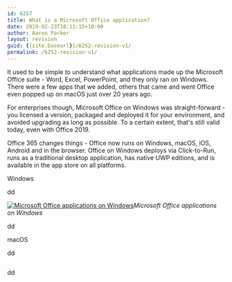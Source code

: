 ```yaml
---
id: 6257
title: What is a Microsoft Office application?
date: 2019-02-23T18:11:15+10:00
author: Aaron Parker
layout: revision
guid: {{site.baseurl}}/6252-revision-v1/
permalink: /6252-revision-v1/
---
```

It used to be simple to understand what applications made up the Microsoft Office suite - Word, Excel, PowerPoint, and they only ran on Windows. There were a few apps that we added, others that came and went Office even popped up on macOS just over 20 years ago.

For enterprises though, Microsoft Office on Windows was straight-forward - you licensed a version, packaged and deployed it for your environment, and avoided upgrading as long as possible. To a certain extent, that's still valid today, even with Office 2019.

Office 365 changes things - Office now runs on Windows, macOS, iOS, Android and in the browser. Office on Windows deploys via Click-to-Run, runs as a traditional desktop application, has native UWP editions, and is available in the app store on all platforms.

Windows

dd

[<img src="{{site.baseurl}}/media/2019/02/Office365-Apps-StartMenu-v2-1024x576.png" alt="Microsoft Office applications on Windows" class="wp-image-6255" srcset="{{site.baseurl}}/media/2019/02/Office365-Apps-StartMenu-v2-1024x576.png 1024w, {{site.baseurl}}/media/2019/02/Office365-Apps-StartMenu-v2-150x84.png 150w, {{site.baseurl}}/media/2019/02/Office365-Apps-StartMenu-v2-300x169.png 300w, {{site.baseurl}}/media/2019/02/Office365-Apps-StartMenu-v2-768x432.png 768w" sizes="(max-width: 1024px) 100vw, 1024px" />](blob:{{site.baseurl}}/c9564118-065d-45b9-b640-6558f88fb6c7)*Microsoft Office applications on Windows*

dd

macOS

dd

<img src="{{site.baseurl}}/media/2019/02/MicrosoftOffice-macOS-1024x640.png" alt="" class="wp-image-6256" srcset="{{site.baseurl}}/media/2019/02/MicrosoftOffice-macOS-1024x640.png 1024w, {{site.baseurl}}/media/2019/02/MicrosoftOffice-macOS-150x94.png 150w, {{site.baseurl}}/media/2019/02/MicrosoftOffice-macOS-300x188.png 300w, {{site.baseurl}}/media/2019/02/MicrosoftOffice-macOS-768x480.png 768w" sizes="(max-width: 1024px) 100vw, 1024px" /> 

dd